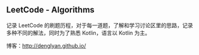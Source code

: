 ## LeetCode - Algorithms

记录 LeetCode 的刷题历程，对于每一道题，了解和学习讨论区里的思路，记录多种不同的解法，同时为了熟悉 Kotlin，语言以 Kotlin 为主。

博客：http://denglyan.github.io/